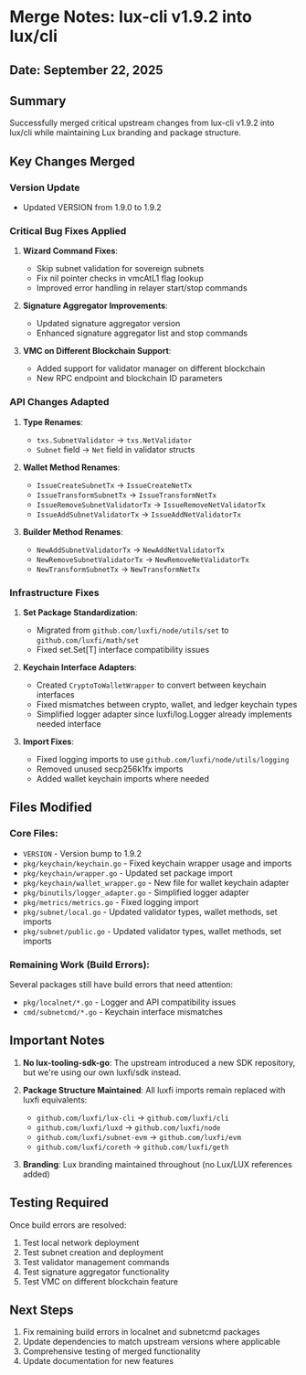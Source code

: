 # Merge Notes: lux-cli v1.9.2 into lux/cli

## Date: September 22, 2025

## Summary
Successfully merged critical upstream changes from lux-cli v1.9.2 into lux/cli while maintaining Lux branding and package structure.

## Key Changes Merged

### Version Update
- Updated VERSION from 1.9.0 to 1.9.2

### Critical Bug Fixes Applied
1. **Wizard Command Fixes**:
   - Skip subnet validation for sovereign subnets
   - Fix nil pointer checks in vmcAtL1 flag lookup
   - Improved error handling in relayer start/stop commands

2. **Signature Aggregator Improvements**:
   - Updated signature aggregator version
   - Enhanced signature aggregator list and stop commands

3. **VMC on Different Blockchain Support**:
   - Added support for validator manager on different blockchain
   - New RPC endpoint and blockchain ID parameters

### API Changes Adapted

1. **Type Renames**:
   - `txs.SubnetValidator` → `txs.NetValidator`
   - `Subnet` field → `Net` field in validator structs

2. **Wallet Method Renames**:
   - `IssueCreateSubnetTx` → `IssueCreateNetTx`
   - `IssueTransformSubnetTx` → `IssueTransformNetTx`
   - `IssueRemoveSubnetValidatorTx` → `IssueRemoveNetValidatorTx`
   - `IssueAddSubnetValidatorTx` → `IssueAddNetValidatorTx`

3. **Builder Method Renames**:
   - `NewAddSubnetValidatorTx` → `NewAddNetValidatorTx`
   - `NewRemoveSubnetValidatorTx` → `NewRemoveNetValidatorTx`
   - `NewTransformSubnetTx` → `NewTransformNetTx`

### Infrastructure Fixes

1. **Set Package Standardization**:
   - Migrated from `github.com/luxfi/node/utils/set` to `github.com/luxfi/math/set`
   - Fixed set.Set[T] interface compatibility issues

2. **Keychain Interface Adapters**:
   - Created `CryptoToWalletWrapper` to convert between keychain interfaces
   - Fixed mismatches between crypto, wallet, and ledger keychain types
   - Simplified logger adapter since luxfi/log.Logger already implements needed interface

3. **Import Fixes**:
   - Fixed logging imports to use `github.com/luxfi/node/utils/logging`
   - Removed unused secp256k1fx imports
   - Added wallet keychain imports where needed

## Files Modified

### Core Files:
- `VERSION` - Version bump to 1.9.2
- `pkg/keychain/keychain.go` - Fixed keychain wrapper usage and imports
- `pkg/keychain/wrapper.go` - Updated set package import
- `pkg/keychain/wallet_wrapper.go` - New file for wallet keychain adapter
- `pkg/binutils/logger_adapter.go` - Simplified logger adapter
- `pkg/metrics/metrics.go` - Fixed logging import
- `pkg/subnet/local.go` - Updated validator types, wallet methods, set imports
- `pkg/subnet/public.go` - Updated validator types, wallet methods, set imports

### Remaining Work (Build Errors):
Several packages still have build errors that need attention:
- `pkg/localnet/*.go` - Logger and API compatibility issues
- `cmd/subnetcmd/*.go` - Keychain interface mismatches

## Important Notes

1. **No lux-tooling-sdk-go**: The upstream introduced a new SDK repository, but we're using our own luxfi/sdk instead.

2. **Package Structure Maintained**: All luxfi imports remain replaced with luxfi equivalents:
   - `github.com/luxfi/lux-cli` → `github.com/luxfi/cli`
   - `github.com/luxfi/luxd` → `github.com/luxfi/node`
   - `github.com/luxfi/subnet-evm` → `github.com/luxfi/evm`
   - `github.com/luxfi/coreth` → `github.com/luxfi/geth`

3. **Branding**: Lux branding maintained throughout (no Lux/LUX references added)

## Testing Required

Once build errors are resolved:
1. Test local network deployment
2. Test subnet creation and deployment
3. Test validator management commands
4. Test signature aggregator functionality
5. Test VMC on different blockchain feature

## Next Steps

1. Fix remaining build errors in localnet and subnetcmd packages
2. Update dependencies to match upstream versions where applicable
3. Comprehensive testing of merged functionality
4. Update documentation for new features